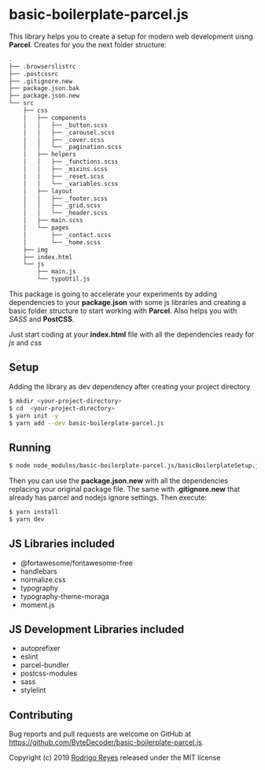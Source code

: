 # basic-boilerplate-parcel.js

This library helps you to create a setup for modern web development uisng **Parcel**.
Creates for you the next folder structure:

```bash
.
├── .browserslistrc
├── .postcssrc
├── .gitignore.new
├── package.json.bak
├── package.json.new
└── src
    ├── css
    │   ├── components
    │   │   ├── _button.scss
    │   │   ├── _carousel.scss
    │   │   ├── _cover.scss
    │   │   └── _pagination.scss
    │   ├── helpers
    │   │   ├── _functions.scss
    │   │   ├── _mixins.scss
    │   │   ├── _reset.scss
    │   │   └── _variables.scss
    │   ├── layout
    │   │   ├── _footer.scss
    │   │   ├── _grid.scss
    │   │   └── _header.scss
    │   ├── main.scss
    │   └── pages
    │       ├── _contact.scss
    │       └── _home.scss
    ├── img
    ├── index.html
    └── js
        ├── main.js
        └── typoUtil.js


```

This package is going to accelerate your experiments by adding dependencies to your **package.json** with some js libraries and creating a basic folder structure to start
working with **Parcel**. Also helps you with *SASS* and **PostCSS**.


Just start coding at your **index.html** file with all the dependencies ready for *js* and *css*

## Setup
Adding the library as dev dependency after creating your project directory
```bash
$ mkdir <your-project-directory>
$ cd  <your-project-directory>
$ yarn init -y
$ yarn add --dev basic-boilerplate-parcel.js
```

## Running

```bash
$ node node_modules/basic-boilerplate-parcel.js/basicBoilerplateSetup.js 
```

Then you can use the **package.json.new** with all the dependencies replacing your original package file. The same with **.gitignore.new** that already has parcel and nodejs ignore settings. Then execute:

```bash
$ yarn install
$ yarn dev
```

## JS Libraries included

- @fortawesome/fontawesome-free
- handlebars
- normalize.css
- typography
- typography-theme-moraga
- moment.js

## JS Development Libraries included

  - autoprefixer
  - eslint
  - parcel-bundler
  - postcss-modules
  - sass
  - stylelint
    
## Contributing

Bug reports and pull requests are welcome on GitHub at https://github.com/ByteDecoder/basic-boilerplate-parcel.js.


Copyright (c) 2019 [Rodrigo Reyes](https://twitter.com/bytedecoder) released under the MIT license
